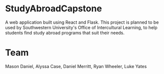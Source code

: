 # StudyAbroadCapstone
A web application built using React and Flask. This project is planned to be used by Southwestern University's Office of Intercultural Learning, to help students find study abroad programs that suit their needs.

# Team
Mason Daniel,
Alyssa Case,
Daniel Merritt,
Ryan Wheeler,
Luke Yates
